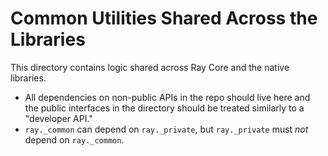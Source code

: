 # Common Utilities Shared Across the Libraries

This directory contains logic shared across Ray Core and the native libraries.

- All dependencies on non-public APIs in the repo should live here and the public interfaces in the directory should be treated similarly to a "developer API."
- `ray._common` can depend on `ray._private`, but `ray._private` must *not* depend on `ray._common`.
